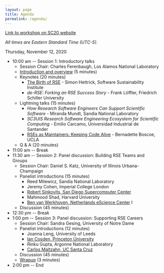 ```yaml
---
layout: page
title: Agenda
permalink: /agenda/
---
```


[Link to workshop on SC20 website](https://sc20.supercomputing.org/session/?sess=sess217)

*All times are Eastern Standard Time (UTC-5).*

Thursday, November 12, 2020

- 10:00 am -- Session 1:  Introductory talks
    - Session Chair:  Charles Ferenbaugh, Los Alamos National Laboratory
    - [Introduction and overview](https://drive.google.com/file/d/1TBpDI2wPy_val6tCSnvn-gr_Q7SzUIdv/view?usp=sharing) (5 minutes)
    - Keynotes (20 minutes)
        - [The Birth of RSE](https://bit.ly/34zijUd) - Simon Hettrick, Software Sustainability Institute
        - _de-RSE: Forking an RSE Success Story_ - Frank Löffler, Friedrich Schiller University
    - Lightning talks (15 minutes)
        - _How Research Software Engineers Can Support Scientific Software_ - Miranda Mundt, Sandia National Laboratory
        - _SC3UIS Research Software Engineering Ecosystem for Scientific Computing_ - Emilio Carcamo, Universidad Industrial de Santander
        - [RSEs as Maintainers: Keeping Code Alive](https://drive.google.com/file/d/158BMGVuxdsXHVIxnwes680uY07fAGqNt/view?usp=sharing) - Bernadette Boscoe, UCLA
    - Q & A (20 minutes)
- 11:00 am -- Break
- 11:30 am -- Session 2:  Panel discussion:  Building RSE Teams and Groups
    - Session Chair:  Daniel S. Katz, University of Illinois Urbana-Champaign
    - Panelist introductions (15 minutes)
        - Reed Milewicz, Sandia National Laboratory
        - Jeremy Cohen, Imperial College London
        - [Robert Sinkovits, San Diego Supercomputer Center](https://drive.google.com/file/d/1oZ4pVDM3tj5yMUEEtT0gc3uWPaaUlNIb/view?usp=sharing)
        - Mahmood Shad, Harvard University
        - [Ben van Werkhoven, Netherlands eScience Center](https://drive.google.com/file/d/12Fz54QH77dqH1h3Na4Sa3DNp9G21zSiR/view?usp=sharing)
I
    - Discussion (45 minutes)
- 12:30 pm -- Break
- 1:00 pm -- Session 3:  Panel discussion:  Supporting RSE Careers
    - Session Chair:  Sandra Gesing, University of Notre Dame
    - Panelist introductions (12 minutes)
        - Joanna Leng, University of Leeds
        - [Ian Cosden, Princeton University](https://drive.google.com/file/d/1TSSV2Ba6n8VB36qYthe0BQOFclzVBLgg/view?usp=sharing)
        - Rinku Gupta, Argonne National Laboratory
        - [Carlos Maltzahn, UC Santa Cruz](https://docs.google.com/presentation/d/1fseeMzKICszs_3IpVzu1bo1KyN65y5zgVJKwpetkhTs/edit?usp=sharing)
    - Discussion (45 minutes)
    - [Wrapup](https://drive.google.com/file/d/1aZgDSPvEcK-gTE_9b1T3D7Z_hcyzpVa1/view?usp=sharing) (3 minutes)
- 2:00 pm -- End


